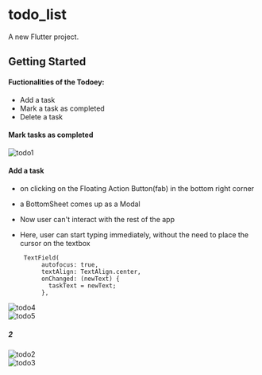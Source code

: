 # todo_list

A new Flutter project.

## Getting Started


#### Fuctionalities of the Todoey:
- Add a task 
- Mark a task as completed
- Delete a task

#### Mark tasks as completed

      
 ![todo1](https://user-images.githubusercontent.com/72871727/166229708-0dc73580-cd36-4448-95e1-273cc89d79b3.jpg)</br>
 
 #### Add a task
 - on clicking on the Floating Action Button(fab) in the bottom right corner
- a BottomSheet comes up as a Modal 
- Now user can't interact with the rest of the app
- Here, user can start typing immediately, without the need to place the cursor on the textbox


    
       TextField(
            autofocus: true,
            textAlign: TextAlign.center,
            onChanged: (newText) {
              taskText = newText;
            },
            
            
            

![todo4](https://user-images.githubusercontent.com/72871727/166235707-8ea163a4-9fb0-4746-b6bf-31d0cbe943b7.png)</br>
![todo5](https://user-images.githubusercontent.com/72871727/166235711-9811d9de-7958-430d-af0e-114da7f31093.png)</br>
      
##### 2 
![todo2](https://user-images.githubusercontent.com/72871727/166229710-6db5a0ba-97df-49e0-a832-3db43039ee79.jpg)</br>
![todo3](https://user-images.githubusercontent.com/72871727/166229703-0fffae36-56d7-40c6-ae6f-ac06112fa7c6.jpg)</br>

